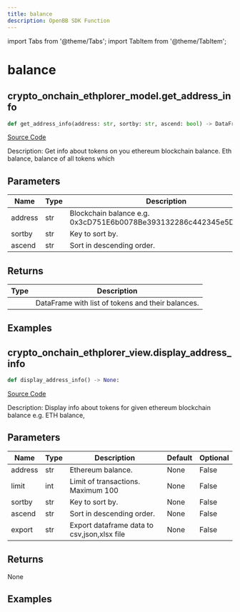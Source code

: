 ```yaml
---
title: balance
description: OpenBB SDK Function
---
```


import Tabs from '@theme/Tabs';
import TabItem from '@theme/TabItem';

# balance

<Tabs>
<TabItem value="model" label="Model" default>

## crypto_onchain_ethplorer_model.get_address_info

```python title='openbb_terminal/cryptocurrency/onchain/ethplorer_model.py'
def get_address_info(address: str, sortby: str, ascend: bool) -> DataFrame:
```
[Source Code](https://github.com/OpenBB-finance/OpenBBTerminal/tree/main/openbb_terminal/cryptocurrency/onchain/ethplorer_model.py#L196)

Description: Get info about tokens on you ethereum blockchain balance. Eth balance, balance of all tokens which

## Parameters

| Name | Type | Description | Default | Optional |
| ---- | ---- | ----------- | ------- | -------- |
| address | str | Blockchain balance e.g. 0x3cD751E6b0078Be393132286c442345e5DC49699 | None | False |
| sortby | str | Key to sort by. | None | False |
| ascend | str | Sort in descending order. | None | False |

## Returns

| Type | Description |
| ---- | ----------- |
|  | DataFrame with list of tokens and their balances. |

## Examples



</TabItem>
<TabItem value="view" label="View">

## crypto_onchain_ethplorer_view.display_address_info

```python title='openbb_terminal/decorators.py'
def display_address_info() -> None:
```
[Source Code](https://github.com/OpenBB-finance/OpenBBTerminal/tree/main/openbb_terminal/decorators.py#L21)

Description: Display info about tokens for given ethereum blockchain balance e.g. ETH balance,

## Parameters

| Name | Type | Description | Default | Optional |
| ---- | ---- | ----------- | ------- | -------- |
| address | str | Ethereum balance. | None | False |
| limit | int | Limit of transactions. Maximum 100 | None | False |
| sortby | str | Key to sort by. | None | False |
| ascend | str | Sort in descending order. | None | False |
| export | str | Export dataframe data to csv,json,xlsx file | None | False |

## Returns

None

## Examples



</TabItem>
</Tabs>